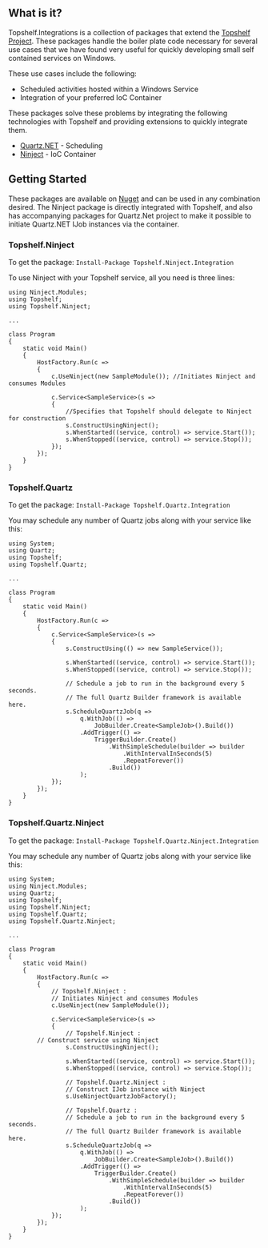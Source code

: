 ## What is it?
Topshelf.Integrations is a collection of packages that extend the [Topshelf Project](http://topshelf-project.com). These packages handle the boiler plate code necessary for several use cases that we have found very useful for quickly developing small self contained services on Windows.

These use cases include the following:

*	Scheduled activities hosted within a Windows Service
*	Integration of your preferred IoC Container

These packages solve these problems by integrating the following technologies with Topshelf and providing extensions to quickly integrate them.

*	[Quartz.NET](https://www.quartz-scheduler.net/) - Scheduling
*	[Ninject](http://www.ninject.org/) - IoC Container

## Getting Started

These packages are available on [Nuget](http://nuget.org/) and can be used in any combination desired. The Ninject package is directly integrated with Topshelf, and also has accompanying packages for Quartz.Net project to make it possible to initiate Quartz.NET IJob instances via the container.

### Topshelf.Ninject

To get the package: `Install-Package Topshelf.Ninject.Integration`

To use Ninject with your Topshelf service, all you need is three lines:

	using Ninject.Modules;
	using Topshelf;
	using Topshelf.Ninject;

	...

    class Program
    {
        static void Main()
        {
            HostFactory.Run(c =>
            {
                c.UseNinject(new SampleModule()); //Initiates Ninject and consumes Modules

                c.Service<SampleService>(s =>
                {
                    //Specifies that Topshelf should delegate to Ninject for construction
                    s.ConstructUsingNinject(); 
                    s.WhenStarted((service, control) => service.Start());
                    s.WhenStopped((service, control) => service.Stop());
                });
            });
        }
    }

### Topshelf.Quartz

To get the package: `Install-Package Topshelf.Quartz.Integration`

You may schedule any number of Quartz jobs along with your service like this:

	using System;
	using Quartz;
	using Topshelf;
	using Topshelf.Quartz;

	...

	class Program
    {
        static void Main()
        {
            HostFactory.Run(c =>
            {
                c.Service<SampleService>(s =>
                {
                    s.ConstructUsing(() => new SampleService());

                    s.WhenStarted((service, control) => service.Start());
                    s.WhenStopped((service, control) => service.Stop());

                    // Schedule a job to run in the background every 5 seconds.
                    // The full Quartz Builder framework is available here.
                    s.ScheduleQuartzJob(q =>
                        q.WithJob(() =>
                            JobBuilder.Create<SampleJob>().Build())
                        .AddTrigger(() =>
                            TriggerBuilder.Create()
	                            .WithSimpleSchedule(builder => builder
		                            .WithIntervalInSeconds(5)
		                            .RepeatForever())
	                            .Build())
                        );
                });
            });
        }
    }

### Topshelf.Quartz.Ninject

To get the package: `Install-Package Topshelf.Quartz.Ninject.Integration`

You may schedule any number of Quartz jobs along with your service like this:

	using System;
	using Ninject.Modules;
	using Quartz;
	using Topshelf;
	using Topshelf.Ninject;
	using Topshelf.Quartz;
	using Topshelf.Quartz.Ninject;

	...

	class Program
    {
        static void Main()
        {
            HostFactory.Run(c =>
            {
                // Topshelf.Ninject :
                // Initiates Ninject and consumes Modules
                c.UseNinject(new SampleModule());

                c.Service<SampleService>(s =>
                {
                    // Topshelf.Ninject :
		    // Construct service using Ninject
                    s.ConstructUsingNinject();

                    s.WhenStarted((service, control) => service.Start());
                    s.WhenStopped((service, control) => service.Stop());

                    // Topshelf.Quartz.Ninject :
                    // Construct IJob instance with Ninject
                    s.UseNinjectQuartzJobFactory();

                    // Topshelf.Quartz :
                    // Schedule a job to run in the background every 5 seconds.
                    // The full Quartz Builder framework is available here.
                    s.ScheduleQuartzJob(q =>
                        q.WithJob(() =>
                            JobBuilder.Create<SampleJob>().Build())
                        .AddTrigger(() =>
                            TriggerBuilder.Create()
	                            .WithSimpleSchedule(builder => builder
		                            .WithIntervalInSeconds(5)
		                            .RepeatForever())
	                            .Build())
                        );
                });
            });
        }
    }
